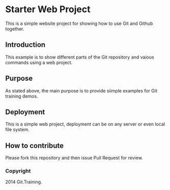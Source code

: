 # Starter Web Project

This is a simple website project for showing
how to use Git and Github together.

## Introduction

This example is to show different parts of
the Git repository and vaious commands
using a web project.

## Purpose

As stated above, the main purpose is to 
provide siimple examples for Git training
demos.

## Deployment

This is a simple web project, deployment
can be on any server or even local
file system.

## How to contribute

Please fork this repository and then issue Pull Request 
for review.

### Copyright

2014 Git.Training.